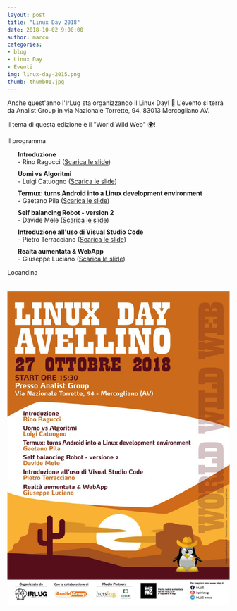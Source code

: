 ```yaml
---
layout: post
title: "Linux Day 2018"
date: 2018-10-02 9:00:00
author: marco
categories:
- blog
- Linux Day
- Eventi
img: linux-day-2015.png
thumb: thumb01.jpg
---
```


Anche quest'anno l'IrLug sta organizzando il Linux Day! 🐧 L'evento si terrà da Analist Group in via Nazionale Torrette, 94, 83013 Mercogliano AV.

Il tema di questa edizione è il "World Wild Web" 🌍!

<!--more-->

<p>Il programma</p>

<style>
    .schedule {
        list-style: none;
    }

    .schedule li {
        margin-top: 10px;
    }
</style>
<ul class="schedule">
    <li><strong>Introduzione</strong><br /> - Rino Ragucci (<a download href="{{ "/assets/slides/linuxday2018/intro.pdf" | prepend: site.baseurl }}">Scarica le slide</a>)</li>
    <li><strong>Uomi vs Algoritmi</strong><br /> - Luigi Catuogno (<a download href="{{ "/assets/slides/linuxday2018/uomini-vs-algoritmi.pdf" | prepend: site.baseurl }}">Scarica le slide</a>)</li>
    <li><strong>Termux: turns Android into a Linux development environment</strong><br /> - Gaetano Pila (<a download href="{{ "/assets/slides/linuxday2018/termux-gaetano-pila.pdf" | prepend: site.baseurl }}">Scarica le slide</a>)</li>
    <li><strong>Self balancing Robot - version 2</strong><br /> - Davide Mele (<a download href="{{ "/assets/slides/linuxday2018/self-balancing-robot.pdf" | prepend: site.baseurl }}">Scarica le slide</a>)</li>
    <li><strong>Introduzione all'uso di Visual Studio Code</strong><br /> - Pietro Terracciano (<a download href="{{ "/assets/slides/linuxday2018/introduzione-vscode.pdf" | prepend: site.baseurl }}">Scarica le slide</a>)</li>
    <li><strong>Realtà aumentata &amp; WebApp</strong><br /> - Giuseppe Luciano (<a download href="{{ "/assets/slides/linuxday2018/ar_webapps.pdf" | prepend: site.baseurl }}">Scarica le slide</a>)</li>
</ul>

<p>Locandina</p>

<img src='/assets/img/events/locandina-linux-day-2018.jpg' class="img-responsive"  style="margin-top: 20px; margin-bottom: 20px;"/>